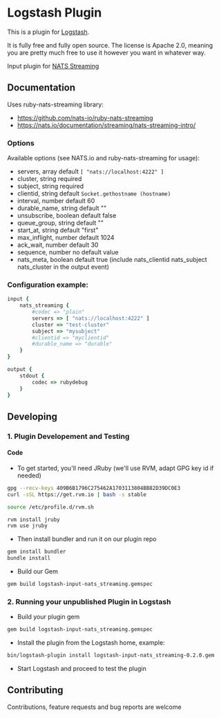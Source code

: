 # Logstash Plugin

This is a plugin for [Logstash](https://github.com/elastic/logstash).

It is fully free and fully open source. The license is Apache 2.0, meaning you
are pretty much free to use it however you want in whatever way.

Input plugin for [NATS Streaming](https://nats.io/documentation/streaming/nats-streaming-intro/)

## Documentation

Uses ruby-nats-streaming library:

- https://github.com/nats-io/ruby-nats-streaming
- https://nats.io/documentation/streaming/nats-streaming-intro/

### Options

Available options (see NATS.io and ruby-nats-streaming for usage):

- servers, array default `[ "nats://localhost:4222" ]`
- cluster, string required
- subject, string required
- clientid, string default `Socket.gethostname (hostname)`
- interval, number default 60
- durable_name, string default ""
- unsubscribe, boolean default false
- queue_group, string default ""
- start_at, string default "first"
- max_inflight, number default 1024
- ack_wait, number default 30
- sequence, number no default value
- nats_meta, boolean default true (include nats_clientid nats_subject nats_cluster in the output event)

### Configuration example:

```ruby
input {
	nats_streaming {
		#codec => "plain"
		servers => [ "nats://localhost:4222" ]
		cluster => "test-cluster"
		subject => "mysubject"
		#clientid => "myclientid"
		#durable_name => "durable"
	}
}

output {
	stdout {
		codec => rubydebug
	}
}
```

## Developing

### 1. Plugin Developement and Testing

#### Code

- To get started, you'll need JRuby (we'll use RVM, adapt GPG key id if needed)

```sh
gpg --recv-keys 409B6B1796C275462A1703113804BB82D39DC0E3
curl -sSL https://get.rvm.io | bash -s stable

source /etc/profile.d/rvm.sh

rvm install jruby
rvm use jruby
```

- Then install bundler and run it on our plugin repo

```sh
gem install bundler
bundle install
```

- Build our Gem

```sh
gem build logstash-input-nats_streaming.gemspec
```

### 2. Running your unpublished Plugin in Logstash

- Build your plugin gem
```sh
gem build logstash-input-nats_streaming.gemspec
```
- Install the plugin from the Logstash home, example:
```sh
bin/logstash-plugin install logstash-input-nats_streaming-0.2.0.gem
```
- Start Logstash and proceed to test the plugin

## Contributing

Contributions, feature requests and bug reports are welcome
